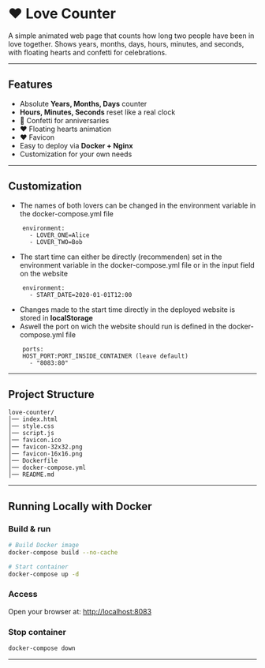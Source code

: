 # ❤️ Love Counter 

A simple animated web page that counts how long two people have been in love together. Shows years, months, days, hours, minutes, and seconds, with floating hearts and confetti for celebrations.

---

## Features

* Absolute **Years, Months, Days** counter
* **Hours, Minutes, Seconds** reset like a real clock
* 🎉 Confetti for anniversaries
* ❤️ Floating hearts animation
* ❤️ Favicon
* Easy to deploy via **Docker + Nginx**
* Customization for your own needs

---

## Customization

* The names of both lovers can be changed in the environment variable in the docker-compose.yml file
```   
    environment:
      - LOVER_ONE=Alice
      - LOVER_TWO=Bob
``` 
* The start time can either be directly (recommenden) set in the environment variable in the docker-compose.yml file or in the input field on the website
```   
    environment:
      - START_DATE=2020-01-01T12:00
``` 
* Changes made to the start time directly in the deployed website is stored in **localStorage**
* Aswell the port on wich the website should run is defined in the docker-compose.yml file
```   
    ports:
    HOST_PORT:PORT_INSIDE_CONTAINER (leave default)
      - "8083:80"
``` 

---

## Project Structure

```
love-counter/
│── index.html
│── style.css
│── script.js
│── favicon.ico
│── favicon-32x32.png
│── favicon-16x16.png
│── Dockerfile
│── docker-compose.yml
│── README.md
```

---

## Running Locally with Docker

### Build & run

```bash
# Build Docker image
docker-compose build --no-cache

# Start container
docker-compose up -d
```

### Access

Open your browser at: [http://localhost:8083](http://localhost:8083)

### Stop container

```bash
docker-compose down
```

---

